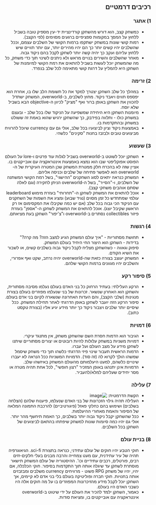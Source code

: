 <div dir='rtl' lang='he'>

## רכיבים דרמטיים
### 1) אתגר
* כמשחק קצב, הוא דורש מהשחקן קורדינציית יד-עין מספיק טובה בשביל ללחוץ על המסך במקומות ספציפיים ברגעים מסוימים (לפי הקצב).
*	רמות קושי שונות במשחק ישתקפו ברמות הקושי של השלבים עצמם, וככל שהשלבים יהיו קשים יותר כך הם יהיו מהירים יותר, עם יותר תוויים שיש ללחוץ עליהם ועקב כך יהיה קשה יותר לשחקן לקבל בהם ניקוד גבוה.
*	מאחר שהשלבים והשירים בנויים מראש ולא ניתנים לשינוי תוך כדי משחק, כל מה שהמשחק יוכל לעשות בשביל להתאים את רמת הקושי למיומנות של השחקן היא להמליץ על דרגת קושי מתאימה לכל שלב בנפרד.

### 2)	זרימה
*	במהלך כל שלב השחקן יצטרך למקד את כל תשומת הלב שלו בו, אחרת הוא יפספס תווים ויאבד ניקוד. מחוץ לשלבים, ב-overworld, המשחק ישתדל להכווין את השחקן באופן ברור ואף "מציק" לכיוון ה-objective הבא בשביל שלא יוסח.
*	מיומנות השחקן היא היחידה שמשפיעה על הניקוד שלו בכל שלב - ובעצם במשחק כולו - ותלווה בפידבק, כך שהשחקן ירגיש שהוא באמת זה ששולט במשחק ובהתקדמות בו.
*	באמצעות ניקוד וציון לביצועיו בכל שלב, אולי גם עם currency שיוכל להרוויח מביצועים טובים ולבזבז בחנות "סקינים" כלשהי.

### 3)	שעשוע
*	השחקן יוכל לשוטט ב-overworld בשביל לגלות עוד פרטים ו-lore על העולם הפוסט אפוקליפטי שבו הוא נמצא באמצעות אינטראקציה עם אובייקטים בו. אציין שזה לא בהכרח חלק ממטרת המשחק שכן המטרה העיקרית של ה-overworld הוא לאפשר פתיחה של שלבים וכניסה אליהם.
*	המשחק כנראה יתאים לסוג השחקנים "ההישגי", בשל רמת הקושי המשתנה של השלבים, ו-"הסייר", בשל ה-overworld הניתן לחקירה (וגם לאלה שסתם אוהבים משחקי קצב).
*	אוכל להתאים את המשחק לשחקן ה-"תחרותי" בעזרת מימוש leaderboard עולמי שמתחדש כל זמן מסוים (נגיד שבוע) ומציג את השמות של השחקנים עם הניקוד הכי גבוה בכל שלב (אם יש כמה שקיבלו את המקסימום אז רק הראשון שקיבל יוצג). אוכל להתאים את המשחק לשחקן ה-"אספן" בעזרת פיזור collectibles נסתרים ב-overworld ו"צ'יפור" השחקן בעת מציאתם.

### 4)	רגשות
*	תחושת מסתוריות - "איך עולם המשחק הגיע למצב הזה? מה קרה?"<br/>
בדידות - השחקן הוא היצור החי היחיד בעולם המשחק.<br/>
סיפוק וגאווה - כשהשחקן מצליח לקבל ניקוד גבוה בשלבים קשים, או לשבור את השיא הקודם.
*	המשחק יעוצב בצורה כזאת שה-overworld יהיה נרחב, שקט ואף אפרורי, והשלבים יהיו מגוונים ברמות הקושי שלהם.

### 5)	סיפור רקע
*	הרקע העלילתי: בעתיד הרחוק כל בני האדם בעולם נעלמו מסיבה מסתורית, והשחקן הוא האחרון שנשאר. זכרונות של בני שנעלמו מפוזרים בעולם בצורת מנגינות (שלבי הקצב), והם העדות האחרונה שנשארה לקיום בני אדם בעולם.
*	סיפור הרקע הזה יועבר לשחקן באופן הדרגתי לאחר תחילת המשחק. ככל שיסיים יותר שלבים ויצבור ניקוד כך יותר מידע יגיע אליו (בצורת טקסט כתוב).

### 6)	דמויות
*	הגיבור הוא הדמות חסרת השם שהשחקן משחק, אין מתנגד עיקרי.
*	דמויות משניות במשחק עלולות להיות רובוטים או יצורים מסתוריים שיתנו לשחקן מידע על מצב העולם ועל עברו.
*	הדמות הראשית תעבור שינוי פיזי הדרגתי כלשהו תוך כדי משחק שיסמל שמשהו הולך לקרוא לה (זה סוד). הדמויות המשניות ככל הנראה לא יעברו שינויים כלשהם, למעט היעלמותם מהעולם המשחק באיזשהו שלב.
*	הדמויות אינן יתנהגו באופן המזכיר "רצון חופשי", לכל אחת תהיה מטרה או מסר יחידים שעליהם למלא/להעביר.

### 7) עלילה
* הקשת הדרמטית: ![image](https://github.com/user-attachments/assets/90fdd0ee-4279-47b5-92e7-4505cefdc227)
*	העלילה תהיה גילוי הזכרונות של בני האדם שנעלמו, פיענוח שלהם (הצלחה בשלבים) ושימוש בהם כחלקי פאזל (פיגורטיביים) להרכבת התמונה המלאה של הסיפור והאמת מאחורי ההיעלמות.
*	ככל שהשחקן יקבל ניקוד גבוה יותר בשלבים, כך האמת תיחשף מהר יותר. אולי גם יהיו כמה סיומות שונות למשחק שיפתחו בהתאם לביצועים של השחקן בכל השלבים.

### 8) בניית עולם
* חוקי הטבע יהיו חוקים של עולם עתידני, כנראה בתצורת sci-fi. הגיאוגרפיה תהיה של עיר עתידנית, עם מעט צמחייה והרבה מבנים בעלי חלקים-זזים רבים, פורטלים, רכבים עתידיים וכו'. ההיסטוריה של עולם המשחק תישאר מוסתרת לשחקן עד שיגלה אותה תוך התקדמות בסיפור. חוקי הכלכלה, אם יהיו, יהיו של משחק RPG פשוט - מרוויחים currency משלבים ומבזבזים אותה בחנויות. חוקי חברה ופוליטיקה בעולם בלי בני אדם לא קיימים, אך השחקן יוכל לקבל מידע מהזיכרונות המפוזרים בו על מה חוקים אלה היו כשבני האדם היו בעולם.
*	כאמור, השחקן ילמד להכיר את העולם על ידי שיטוט ב-overworld אינטראקציה עם אובייקטים בו, ומציאת סודות.
